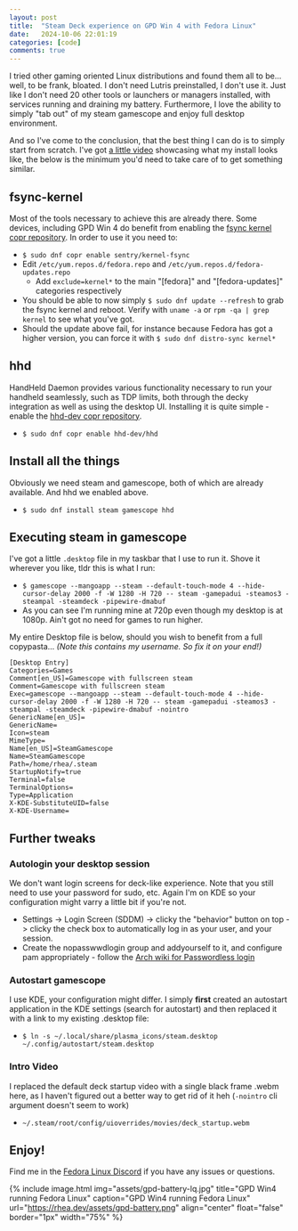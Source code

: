 ```yaml
---
layout: post
title:  "Steam Deck experience on GPD Win 4 with Fedora Linux"
date:   2024-10-06 22:01:19
categories: [code]
comments: true
---
```


I tried other gaming oriented Linux distributions and found them all to be... well, to be frank, bloated. I don't need
Lutris preinstalled, I don't use it. Just like I don't need 20 other tools or launchers or managers installed, with
services running and draining my battery. Furthermore, I love the ability to simply "tab out" of my steam gamescope and
enjoy full desktop environment.

And so I've come to the conclusion, that the best thing I can do is to simply start from scratch. I've got [a little video](https://youtu.be/naxosj6NcGQ) showcasing what my install looks like, the below is the minimum you'd need to take care of to get something similar.

<!--more-->

## fsync-kernel

Most of the tools necessary to achieve this are already there. Some devices, including GPD Win 4 do benefit from enabling the [fsync kernel copr repository](https://copr.fedorainfracloud.org/coprs/sentry/kernel-fsync). In order to use it you need to:
- `$ sudo dnf copr enable sentry/kernel-fsync`
- Edit `/etc/yum.repos.d/fedora.repo` and `/etc/yum.repos.d/fedora-updates.repo`
  - Add `exclude=kernel*` to the main "[fedora]" and "[fedora-updates]" categories respectively
- You should be able to now simply `$ sudo dnf update --refresh` to grab the fsync kernel and reboot. Verify with `uname -a` or `rpm -qa | grep kernel` to see what you've got.
- Should the update above fail, for instance because Fedora has got a higher version, you can force it with `$ sudo dnf distro-sync kernel*`

## hhd

HandHeld Daemon provides various functionality necessary to run your handheld seamlessly, such as TDP limits, both through the decky integration as well as using the desktop UI. Installing it is quite simple - enable the [hhd-dev copr repository](https://copr.fedorainfracloud.org/coprs/hhd-dev/hhd/).
- `$ sudo dnf copr enable hhd-dev/hhd`

## Install all the things

Obviously we need steam and gamescope, both of which are already available. And hhd we enabled above.
- `$ sudo dnf install steam gamescope hhd`

## Executing steam in gamescope

I've got a little `.desktop` file in my taskbar that I use to run it. Shove it wherever you like, tldr this is what I run:
- `$ gamescope --mangoapp --steam --default-touch-mode 4 --hide-cursor-delay 2000 -f -W 1280 -H 720 -- steam -gamepadui -steamos3 -steampal -steamdeck -pipewire-dmabuf`
- As you can see I'm running mine at 720p even though my desktop is at 1080p. Ain't got no need for games to run higher.

My entire Desktop file is below, should you wish to benefit from a full copypasta... _(Note this contains my username. So fix it on your end!)_
```
[Desktop Entry]
Categories=Games
Comment[en_US]=Gamescope with fullscreen steam
Comment=Gamescope with fullscreen steam
Exec=gamescope --mangoapp --steam --default-touch-mode 4 --hide-cursor-delay 2000 -f -W 1280 -H 720 -- steam -gamepadui -steamos3 -steampal -steamdeck -pipewire-dmabuf -nointro
GenericName[en_US]=
GenericName=
Icon=steam
MimeType=
Name[en_US]=SteamGamescope
Name=SteamGamescope
Path=/home/rhea/.steam
StartupNotify=true
Terminal=false
TerminalOptions=
Type=Application
X-KDE-SubstituteUID=false
X-KDE-Username=
```

## Further tweaks

### Autologin your desktop session

We don't want login screens for deck-like experience. Note that you still need to use your password for sudo, etc. Again I'm on KDE so your configuration might varry a little bit if you're not.
- Settings -> Login Screen (SDDM) -> clicky the "behavior" button on top -> clicky the check box to automatically log in as your user, and your session.
- Create the nopasswwdlogin group and addyourself to it, and configure pam appropriately - follow the [Arch wiki for Passwordless login](https://wiki.archlinux.org/title/SDDM#Passwordless_login)

### Autostart gamescope

I use KDE, your configuration might differ. I simply __first__ created an autostart application in the KDE settings (search for autostart) and then replaced it with a link to my existing .desktop file:
- `$ ln -s ~/.local/share/plasma_icons/steam.desktop ~/.config/autostart/steam.desktop`

### Intro Video

I replaced the default deck startup video with a single black frame .webm here, as I haven't figured out a better way to get rid of it heh (`-nointro` cli argument doesn't seem to work)
- `~/.steam/root/config/uioverrides/movies/deck_startup.webm`

## Enjoy!

Find me in the [Fedora Linux Discord](https://discord.gg/fedora) if you have any issues or questions.

{% include image.html
  img="assets/gpd-battery-lq.jpg"
  title="GPD Win4 running Fedora Linux"
  caption="GPD Win4 running Fedora Linux"
  url="https://rhea.dev/assets/gpd-battery.png"
  align="center"
  float="false"
  border="1px"
  width="75%"
%}




